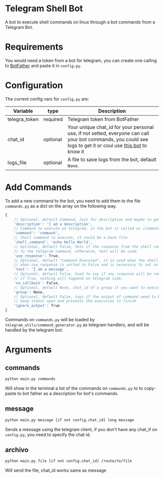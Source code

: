 # Telegram Shell Bot

A bot to execute shell commands on linux through a bot commands from a Telegram Bot.

# Requirements
You would need a token from a bot for telegram, you can create one calling to [BotFather](https://telegram.me/BotFather) and paste it in `config.py`.

# Configuration
The current config vars for `config.py` are:

| Variable      | type     | Description                                                                                                                                                                                                |
| ---           | ---      | ---                                                                                                                                                                                                        |
| telegra_token | required | Telegram token from BotFather                                                                                                                                                                              |
| chat_id       | optional | Your unique chat_id for your personal use, if not setted, everyone can call your bot commands, you could see logs to get it or coul use [this bot](https://github.com/elshaio/telegram_heroku) to know it  |
| logs_file     | optional | A file to save logs from the bot, default `None`.                                                                                                                                                          |

# Add Commands
To add a new command to the bot, you need to add them to the file `commands.py` as a dict on the array on the following way.
```javascript
{
    // Optional, default Command, Just for description and maybe to generate description for telegram
    'description': 'I am a description',
    // Command to execute on telegram, in the bot is called as /command
    'command': 'command',
    // Shell command to execute, it could be a bash file
    'shell_command': 'echo Hello World',
    // Optional, default False, Sets if the response from the shell command will be used as response
    // to the telegram command, otherwise, text will be used.
    'use_response': True,
    // Optional, default "Command Executed", it is used when the shell command has an exit status different from 0 or
    // when use_response is setted to False and is necessary to set an extra response.
    'text': 'I am a message',
    // Optional, default False, Used to say if any response will be redirected to telegram, 
    // if True, nothing will happend on telegram side.
    'no_callback': False,
    // Optional, default None, chat_id of a group if you want to execute the commands through a group or super group
    'group': None,
    // Optional, default False, says if the output of command need to be ignored, useful on commands like ssh -fNR that
    // keep stdout open and prevents the execution to finish
    'ignore_output': True
}
```

Commands on `commands.py` will be loaded by `telegram_utils/command_generator.py` as telegram handlers, and will be handled by the telegram bot.

# Arguments
## commands
```sh
python main.py commands
```
Will show in the terminal a list of the commands on `commands.py` to to copy-paste to bot father as a description for bot's commands.

## message
```sh
python main.py message [if not config.chat_id] long message
```
Sends a message using the telegram client, if you don't have any chat_if on `config.py`, you need to specify the chat id.

## archivo
```sh
python main.py file [if not config.chat_id] /route/to/file
```
Will send the file, chat_id works same as message

